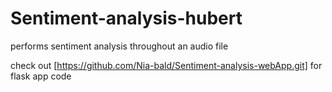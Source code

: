 # Sentiment-analysis-hubert

performs sentiment analysis throughout an audio file

check out [https://github.com/Nia-bald/Sentiment-analysis-webApp.git] for flask app code
